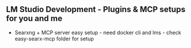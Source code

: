 ## LM Studio Development - Plugins & MCP setups for you and me

- Searxng + MCP server easy setup - need docker cli and lms - check easy-searx-mcp folder for setup
